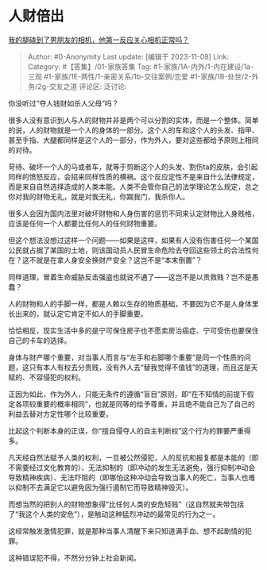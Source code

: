 # 人财倍出
[我的腿磕到了男朋友的相机，他第一反应关心相机正常吗？](https://www.zhihu.com/question/617435742/answer/3279354912)

> Author: #0-Anonymity
> Last update: [编辑于 2023-11-08]
> Link:
> Category: #【答集】/01-家族答集
> Tag: #1-家族/1A-内外/1-内在建设/1a-三观 #1-家族/1E-两性/1-亲密关系/1b-交往案例/恋爱 #1-家族/1B-处世/2-外务/2g-交友之道
> 评论区:
> 泛讨论:

你没听过“夺人钱财如杀人父母”吗？

很多人没有意识到人与人的财物并非是两个可以分割的实体，而是一个整体。简单的说，人的财物就是一个人的身体的一部分。这个人的车和这个人的头发、指甲、甚至手指、大腿都同样是这个人的一部分，作为外人，要对这些都给予原则上相同的对待。

苛待、破坏一个人的马或者车，就等于剪断这个人的头发、割伤ta的皮肤，会引起同样的愤怒反应，会招来同样性质的横祸。这个反应定性不是来自什么法律规定，而是来自自然选择造成的人类本能。人类不会管你自己的法学理论怎么规定，总之你对我的财物无礼，就是对我无礼，你踹我门，我杀你人。

很多人会因为国内法里对破坏财物和人身伤害的惩罚不同来认定财物比人身贱格，应该是任何一个人都要比任何人的任何财物重要。

但这个想法没想过这样一个问题——如果是这样，如果有人没有伤害任何一个某国公民就占据了某国的土地，则该国动员人民冒生命危险去夺回这些领土的合法性何在？这不就是在拿人身安全换财产安全？这岂不是“本末倒置”？

同样道理，冒着生命威胁反击强盗也就说不通了——这岂不是以贵救贱？岂不是愚蠢？

人的财物和人的手脚一样，都是人赖以生存的物质基础，不要因为它不是人身体里长出来的，就认定它肯定不如人的手脚重要。

恰恰相反，现实生活中多的是宁可保住房子也不愿卖房治癌症、宁可受伤也要保住自己的卡车的选择。

身体与财产哪个重要，对当事人而言与“左手和右脚哪个重要”是同一个性质的问题，这只有本人有权去分贵贱，没有外人去“替我觉得不值钱”的道理，而且这是天赋的、不容侵犯的权利。

正因为如此，作为外人，只能无条件的遵循“盲目”原则，即“在不知情的前提下假定各项较重要的概率相同”，也就是同等的给予尊重，并且绝不能自己为了自己的利益去替对方定性哪个比较重要。

比起这个判断本身的正误，你“擅自侵夺人的自主判断权”这个行为的罪要严重得多。

凡天经自然法赋予人类的权利，一旦被公然侵犯，人的反抗和报复都是本能的（即不需要经过文化教育的）、无法抑制的（即冲动的发生无法避免，强行抑制冲动会导致精神疾病）、无法吓阻的（即哪怕这种冲动会导致当事人的死亡，当事人也难以抑制不去满足它以避免因为强行遏制它而导致精神毁灭）。

而想当然的把别人的财物想象得“比任何人类的安危轻贱”（这自然就夹带包括了“我这个人类的安危”），是触动这种猛烈冲动的最常见的行为之一。

这经常触发激情犯罪，就是那种当事人清醒下来只知道满手血、想不起剧情的犯罪。

这种错误犯不得，不然分分钟上社会新闻。
